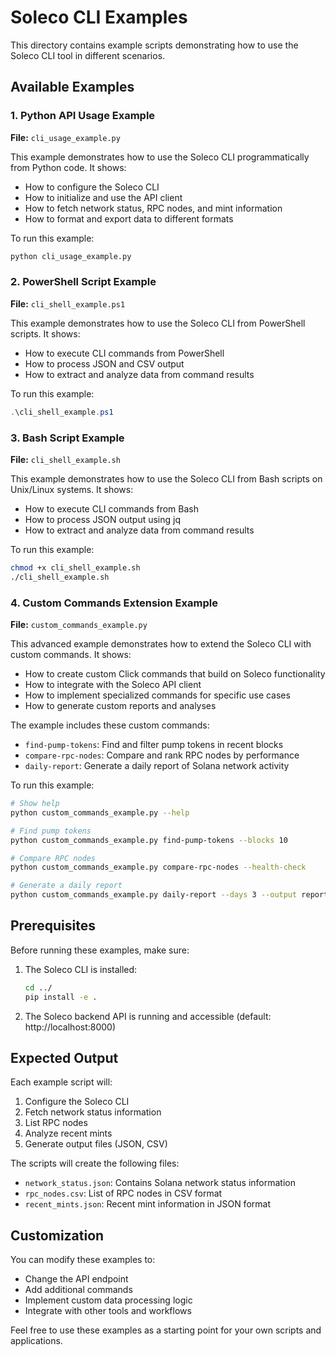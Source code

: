 # Soleco CLI Examples

This directory contains example scripts demonstrating how to use the Soleco CLI tool in different scenarios.

## Available Examples

### 1. Python API Usage Example

**File:** `cli_usage_example.py`

This example demonstrates how to use the Soleco CLI programmatically from Python code. It shows:

- How to configure the Soleco CLI
- How to initialize and use the API client
- How to fetch network status, RPC nodes, and mint information
- How to format and export data to different formats

To run this example:

```bash
python cli_usage_example.py
```

### 2. PowerShell Script Example

**File:** `cli_shell_example.ps1`

This example demonstrates how to use the Soleco CLI from PowerShell scripts. It shows:

- How to execute CLI commands from PowerShell
- How to process JSON and CSV output
- How to extract and analyze data from command results

To run this example:

```powershell
.\cli_shell_example.ps1
```

### 3. Bash Script Example

**File:** `cli_shell_example.sh`

This example demonstrates how to use the Soleco CLI from Bash scripts on Unix/Linux systems. It shows:

- How to execute CLI commands from Bash
- How to process JSON output using jq
- How to extract and analyze data from command results

To run this example:

```bash
chmod +x cli_shell_example.sh
./cli_shell_example.sh
```

### 4. Custom Commands Extension Example

**File:** `custom_commands_example.py`

This advanced example demonstrates how to extend the Soleco CLI with custom commands. It shows:

- How to create custom Click commands that build on Soleco functionality
- How to integrate with the Soleco API client
- How to implement specialized commands for specific use cases
- How to generate custom reports and analyses

The example includes these custom commands:
- `find-pump-tokens`: Find and filter pump tokens in recent blocks
- `compare-rpc-nodes`: Compare and rank RPC nodes by performance
- `daily-report`: Generate a daily report of Solana network activity

To run this example:

```bash
# Show help
python custom_commands_example.py --help

# Find pump tokens
python custom_commands_example.py find-pump-tokens --blocks 10

# Compare RPC nodes
python custom_commands_example.py compare-rpc-nodes --health-check

# Generate a daily report
python custom_commands_example.py daily-report --days 3 --output report.md
```

## Prerequisites

Before running these examples, make sure:

1. The Soleco CLI is installed:
   ```bash
   cd ../
   pip install -e .
   ```

2. The Soleco backend API is running and accessible (default: http://localhost:8000)

## Expected Output

Each example script will:

1. Configure the Soleco CLI
2. Fetch network status information
3. List RPC nodes
4. Analyze recent mints
5. Generate output files (JSON, CSV)

The scripts will create the following files:
- `network_status.json`: Contains Solana network status information
- `rpc_nodes.csv`: List of RPC nodes in CSV format
- `recent_mints.json`: Recent mint information in JSON format

## Customization

You can modify these examples to:

- Change the API endpoint
- Add additional commands
- Implement custom data processing logic
- Integrate with other tools and workflows

Feel free to use these examples as a starting point for your own scripts and applications.
